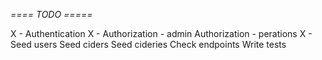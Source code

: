 *==== TODO =====*

X - Authentication
X - Authorization - admin
Authorization - perations
X - Seed users
Seed ciders
Seed cideries
Check endpoints
Write tests
